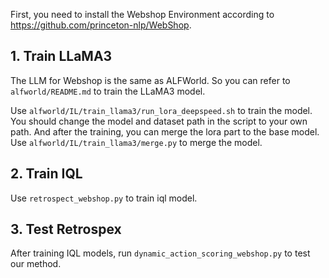 First, you need to install the Webshop Environment according to https://github.com/princeton-nlp/WebShop.

## 1. Train LLaMA3

The LLM for Webshop is the same as ALFWorld. So you can refer to ```alfworld/README.md``` to train the LLaMA3 model.

Use ```alfworld/IL/train_llama3/run_lora_deepspeed.sh``` to train the model. You should change the model and dataset path in the script to your own path. And after the training, you can merge the lora part to the base model. Use ```alfworld/IL/train_llama3/merge.py``` to merge the model.

## 2. Train IQL

Use ```retrospect_webshop.py``` to train iql model.

## 3. Test Retrospex

After training IQL models, run ```dynamic_action_scoring_webshop.py``` to test our method.